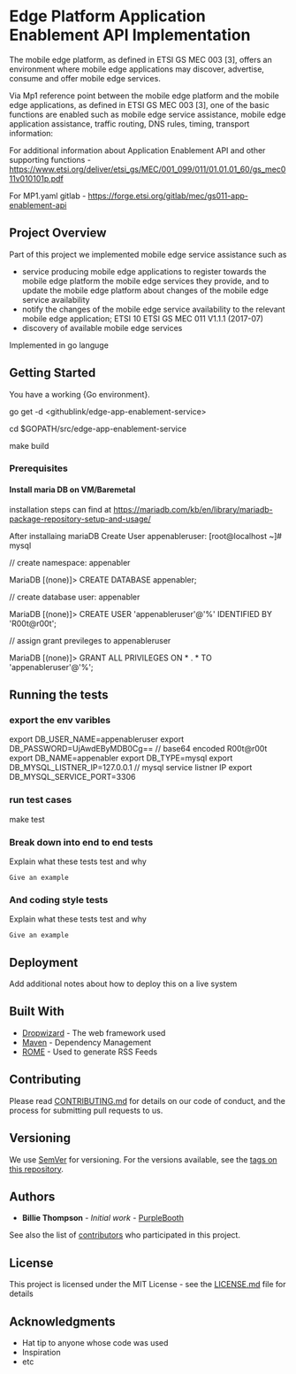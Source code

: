 # Edge Platform Application Enablement API Implementation

The mobile edge platform, as defined in ETSI GS MEC 003 [3], offers an environment where mobile edge applications may discover, advertise, consume and offer mobile edge services.

Via Mp1 reference point between the mobile edge platform and the mobile edge applications, as defined in ETSI GS MEC 003 [3], one of the  basic functions are enabled such as mobile edge service assistance, mobile edge application assistance, traffic routing, DNS rules, timing, transport information:

For additional information about Application Enablement API and other supporting functions - https://www.etsi.org/deliver/etsi_gs/MEC/001_099/011/01.01.01_60/gs_mec011v010101p.pdf

For MP1.yaml gitlab -  https://forge.etsi.org/gitlab/mec/gs011-app-enablement-api


## Project Overview
Part of this project we implemented mobile edge service assistance such as 
   - service producing mobile edge applications to register towards the mobile edge platform the
mobile edge services they provide, and to update the mobile edge platform about changes of the mobile
edge service availability
   - notify the changes of the mobile edge service availability to the relevant mobile edge
application; ETSI 10 ETSI GS MEC 011 V1.1.1 (2017-07)
- discovery of available mobile edge services


Implemented in go languge

## Getting Started

You have a working {Go environment}.

go get -d <githublink/edge-app-enablement-service>

cd $GOPATH/src/edge-app-enablement-service

make build



### Prerequisites


#### Install maria DB on VM/Baremetal

installation steps can find at https://mariadb.com/kb/en/library/mariadb-package-repository-setup-and-usage/

After installaing mariaDB Create User appenableruser:
[root@localhost ~]# mysql

// create namespace: appenabler

MariaDB [(none)]> CREATE DATABASE appenabler;

// create database user: appenabler

MariaDB [(none)]> CREATE USER 'appenableruser'@'%' IDENTIFIED BY 'R00t@r00t';

// assign grant previleges to appenableruser 

MariaDB [(none)]> GRANT ALL PRIVILEGES ON * . * TO 'appenableruser'@'%';

## Running the tests
### export the env varibles

export DB_USER_NAME=appenableruser
export DB_PASSWORD=UjAwdEByMDB0Cg== // base64 encoded R00t@r00t
export DB_NAME=appenabler
export DB_TYPE=mysql
export DB_MYSQL_LISTNER_IP=127.0.0.1 // mysql service listner IP
export DB_MYSQL_SERVICE_PORT=3306

### run test cases
make test 



### Break down into end to end tests

Explain what these tests test and why

```
Give an example
```

### And coding style tests

Explain what these tests test and why

```
Give an example
```

## Deployment

Add additional notes about how to deploy this on a live system

## Built With

* [Dropwizard](http://www.dropwizard.io/1.0.2/docs/) - The web framework used
* [Maven](https://maven.apache.org/) - Dependency Management
* [ROME](https://rometools.github.io/rome/) - Used to generate RSS Feeds

## Contributing

Please read [CONTRIBUTING.md](https://gist.github.com/PurpleBooth/b24679402957c63ec426) for details on our code of conduct, and the process for submitting pull requests to us.

## Versioning

We use [SemVer](http://semver.org/) for versioning. For the versions available, see the [tags on this repository](https://github.com/your/project/tags). 

## Authors

* **Billie Thompson** - *Initial work* - [PurpleBooth](https://github.com/PurpleBooth)

See also the list of [contributors](https://github.com/your/project/contributors) who participated in this project.

## License

This project is licensed under the MIT License - see the [LICENSE.md](LICENSE.md) file for details

## Acknowledgments

* Hat tip to anyone whose code was used
* Inspiration
* etc
